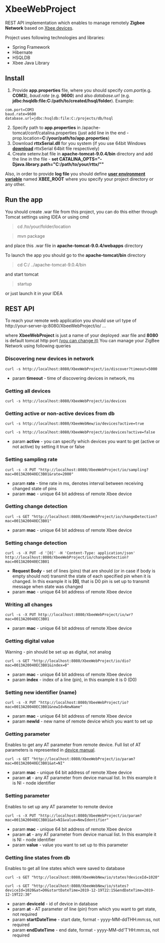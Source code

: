 # XbeeWebProject

REST API implementation which enables to manage remotely **Zigbee Network** based on [Xbee devices](https://www.digi.com/support/productdetail?pid=3430).

Project uses following technologies and libraries:
+ Spring Framework
+ Hibernate
+ HSQLDB
+ Xbee Java Library

## Install
1. Provide **app.properties** file, where you should specify *com.port*(e.g. **COM3**), *baud.rate* (e.g. **9600**) and also *database.url* (e.g. **jdbc:hsqldb:file:C:/path/to/created/hsql/folder**). Example: 
```
com.port=COM3
baud.rate=9600
database.url=jdbc:hsqldb:file:C:/projects/db/hsql
```

2. Specify path to **app.properties** in /apache-tomcat/conf/catalina.properties (just add line in the end -prop.location=**C:/your/path/to/app.properties**)
3. Download **rttxSerial.dll** for you system (if you use 64bit Windows [**download**](http://jlog.org/rxtx-win.html) rttxSerial 64bit file respectively)
4. Create setenv.bat file in **apache-tomcat-9.0.4/bin** directory and add the line in the file - **set CATALINA_OPTS="-Djava.library.path="C:/path/to/your/rttx/""**

Also, in order to provide **log file** you should define [**user environment variable**](https://helpdeskgeek.com/how-to/create-custom-environment-variables-in-windows/) named **XBEE_ROOT** where you specify your project directory or any other.

## Run the app
You should create .war file from this project, you can do this either through Tomcat settings using IDEA or using cmd 
> cd /to/your/folder/location 

> mvn package 

and place this .war file in **apache-tomcat-9.0.4/webapps** directory

To launch the app you should go to the **apache-tomcat/bin** directory
> cd C:/ ../apache-tomcat-9.0.4/bin

and start tomcat
> startup

or just launch it in your IDEA

## REST API
To reach your remote web application you should use url type of http://your-server-ip:8080/XbeeWebProject/io/ ... 

where **XbeeWebProject** is just a name of your deployed .war file and **8080** is default tomcat http port [(you can change it)](https://stackoverflow.com/questions/18415578/how-to-change-tomcat-port-number) 
You can manage your ZigBee Network using following queries

### Discovering new devices in network

``` curl -s http://localhost:8080/XbeeWebProject/io/discover?timeout=5000 ```
+ param **timeout** - time of discovering devices in network, ms

### Getting all devices
``` curl -s http://localhost:8080/XbeeWebProject/io/devices ```

### Getting active or non-active devices from db
``` curl -s http://localhost:8080/XbeeWebNew/io/devices?active=true ```

``` curl -s http://localhost:8080/XbeeWebProject/io/devices?active=false ```

+ param **active** - you can specify which devices you want to get (active or not active) by setting it true or false

### Setting sampling rate
``` curl -s -X PUT "http://localhost:8080/XbeeWebProject/io/sampling?mac=0013A20040EC3B01&rate=2000" ```
+ param **rate** - time rate in ms, denotes interval between receiving changed state of pins
+ param **mac** - unique 64 bit address of remote Xbee device

### Getting change detection
``` curl -s GET "http://localhost:8080/XbeeWebProject/io/changeDetection?mac=0013A20040EC3B01" ```
+ param **mac** - unique 64 bit address of remote Xbee device

### Setting change detection
``` curl -s -X PUT -d '[0]' -H 'Content-Type: application/json' http://localhost:8080/XbeeWebProject/io/changeDetection?mac=0013A20040EC3B01 ```
+ **Request Body** - set of lines (pins) that are should (or in case if body is empty should not) transmit the state of each specified pin when it is changed. In this example it is **[0]**, that is D0 pin is set up to transmit message when state was changed
+ param **mac** - unique 64 bit address of remote Xbee device

### Writing all changes
``` curl -s -X PUT http://localhost:8080/XbeeWebProject/io/wr?mac=0013A20040EC3B01 ```
+ param **mac** - unique 64 bit address of remote Xbee device

### Getting digital value
Warning - pin should be set up as digital, not analog

``` curl -s GET "http://localhost:8080/XbeeWebProject/io/dio?mac=0013A20040EC3B01&index=0" ```
+ param **mac** - unique 64 bit address of remote Xbee device
+ param **index** - index of a line (pin), in this example it is 0 (D0)

### Setting new identifier (name)
``` curl -s -X PUT "http://localhost:8080/XbeeWebProject/io?mac=0013A20040EC3B01&newId=NewName" ```
+ param **mac** - unique 64 bit address of remote Xbee device
+ param **newId** - new name of remote device which you want to set up

### Getting parameter
Enables to get any AT parameter from remote device. Full list of AT parameters is represented in [device manual](https://www.digi.com/resources/documentation/digidocs/PDFs/90000976.pdf).

``` curl -s GET "http://localhost:8080/XbeeWebProject/io/param?mac=0013A20040EC3B01&at=NI" ```
+ param **mac** - unique 64 bit address of remote Xbee device
+ param **at** - any AT parameter from device manual list. In this example it is NI - node identifier

### Setting parameter
Enables to set up any AT parameter to remote device

``` curl -s -X PUT "http://localhost:8080/XbeeWebProject/io/param?mac=0013A20040EC3B01&at=NI&value=NewIdentifier" ```
+ param **mac** - unique 64 bit address of remote Xbee device
+ param **at** - any AT parameter from device manual list. In this example it is NI - node identifier
+ param **value** - value you want to set up to this parameter

### Getting line states from db
Enables to get all line states which were saved to database

``` curl -s GET "http://localhost:8080/XbeeWebNew/io/states?deviceId=1020" ```

``` curl -s GET "http://localhost:8080/XbeeWebNew/io/states?deviceId=1020&at=D0&startDateTime=2019-12-19T22:15&endDateTime=2019-12-19T22:30" ```


+ param **deviceId** - id of device in database
+ param **at** - AT parameter of line (pin) from which you want to get state, not required
+ param **startDateTime** - start date, format - yyyy-MM-ddTHH:mm:ss, not required
+ param **endDateTime** - end date, format - yyyy-MM-dd'T'HH:mm:ss, not required
